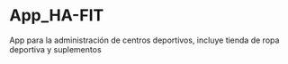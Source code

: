 # App_HA-FIT
App  para la administración de centros deportivos, incluye tienda  de ropa deportiva y suplementos 
